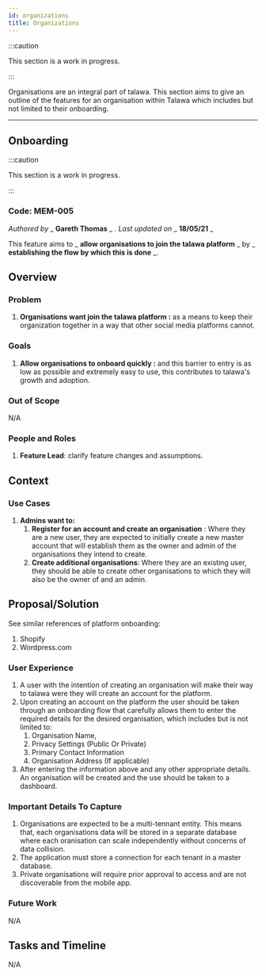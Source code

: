 ```yaml
---
id: organizations
title: Organizations
---
```


:::caution

This section is a work in progress.

:::

Organisations are an integral part of talawa. This section aims to give an outline of the features for an organisation within Talawa which includes but not limited to their onboarding.

---

## Onboarding

:::caution

This section is a work in progress.

:::

### Code: MEM-005

_Authored by_ _ **Gareth Thomas** _ _. Last updated on_ _ **18/05/21** _

This feature aims to _ **allow organisations to join the talawa platform** _ by _ **establishing the flow by which this is done** _.

## Overview

### Problem

1. **Organisations want join the talawa platform :** as a means to keep their organization together in a way that other social media platforms cannot.

### Goals

1. **Allow organisations to onboard quickly :** and this barrier to entry is as low as possible and extremely easy to use, this contributes to talawa's growth and adoption.

### Out of Scope

N/A

### People and Roles

1. **Feature Lead**: clarify feature changes and assumptions.

## Context

### Use Cases

1. **Admins want to:**
   1. **Register for an account and create an organisation** : Where they are a new user, they are expected to initially create a new master account that will establish them as the owner and admin of the organisations they intend to create.
   2. **Create additional organisations**: Where they are an existing user, they should be able to create other organisations to which they will also be the owner of and an admin.

## Proposal/Solution

See similar references of platform onboarding:

1. Shopify
2. Wordpress.com

### User Experience

1. A user with the intention of creating an organisation will make their way to talawa were they will create an account for the platform.
1. Upon creating an account on the platform the user should be taken through an onboarding flow that carefully allows them to enter the required details for the desired organisation, which includes but is not limited to:
   1. Organisation Name,
   2. Privacy Settings (Public Or Private)
   3. Primary Contact Information
   4. Organisation Address (If applicable)
1. After entering the information above and any other appropriate details. An organisation will be created and the use should be taken to a dashboard.

### Important Details To Capture

1. Organisations are expected to be a multi-tennant entity. This means that, each organisations data will be stored in a separate database where each oranisation can scale independently without concerns of data collision.
2. The application must store a connection for each tenant in a master database.
3. Private organisations will require prior approval to access and are not discoverable from the mobile app.

### Future Work

N/A

## Tasks and Timeline

N/A